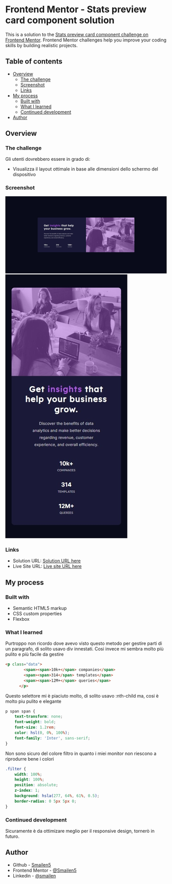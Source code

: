 # Frontend Mentor - Stats preview card component solution

This is a solution to the [Stats preview card component challenge on Frontend Mentor](https://www.frontendmentor.io/challenges/stats-preview-card-component-8JqbgoU62). Frontend Mentor challenges help you improve your coding skills by building realistic projects. 

## Table of contents

- [Overview](#overview)
  - [The challenge](#the-challenge)
  - [Screenshot](#screenshot)
  - [Links](#links)
- [My process](#my-process)
  - [Built with](#built-with)
  - [What I learned](#what-i-learned)
  - [Continued development](#continued-development)
- [Author](#author)

## Overview

### The challenge

Gli utenti dovrebbero essere in grado di:

- Visualizza il layout ottimale in base alle dimensioni dello schermo del dispositivo


### Screenshot

![Desktop](/images/Desktop.jpeg)
![Phone](/images/Phone.jpeg)


### Links

- Solution URL: [Solution URL here](https://github.com/Smailen5/stats-preview-card-component-main)
- Live Site URL: [Live site URL here](https://smailen5.github.io/stats-preview-card-component-main/)


## My process

### Built with

- Semantic HTML5 markup
- CSS custom properties
- Flexbox


### What I learned

Purtroppo non ricordo dove avevo visto questo metodo per gestire parti di un paragrafo, di solito usavo div innestati. Cosi invece mi sembra molto più pulito e più facile
da gestire

```html
<p class="data">
        <span><span>10k+</span> companies</span>
        <span><span>314</span> templates</span>
        <span><span>12M+</span> queries</span>
      </p>
```
Questo selettore mi è piaciuto molto, di solito usavo :nth-child ma, cosi è molto piu pulito e elegante

```css
p span span {
    text-transform: none;
    font-weight: bold;
    font-size: 1.2rem;
    color: hsl(0, 0%, 100%);
    font-family: 'Inter', sans-serif;
}
```

Non sono sicuro del colore filtro in quanto i miei monitor non riescono a riprodurre bene i colori

```css
.filter {
    width: 100%;
    height: 100%;
    position: absolute;
    z-index: 1;
    background: hsla(277, 64%, 61%, 0.5);
    border-radius: 0 5px 5px 0;
}
```


### Continued development

Sicuramente è da ottimizare meglio per il responsive design, tornerò in futuro.


## Author

- Github - [Smailen5](https://github.com/Smailen5)
- Frontend Mentor - [@Smailen5](https://www.frontendmentor.io/profile/Smailen5)
- Linkedin - [@smailen](https://www.twitter.com/yourusername)